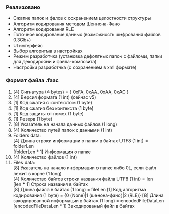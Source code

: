 ### Реализовано
- Сжатие папок и фалов с сохранением целостности структуры
- Алгоритм кодирования методом Шеннона-Фано
- Алгоритм кодирования RLE
- Поточное кодирование данных (возможность шифрования файлов 0.3Gb+)
- UI интерфейс
- Выбор алгоритма в настройках
- Режим разработчка (установка дефолтных папок с файломи, папки для декодирояни и файла-композита)
- Настройки разработчка (с сохранением в xml формате)

### Формат файла .faac
1. [4] Сигнатура (4 bytes) = { 0xFA, 0xAA, 0xAA, 0xAC }
2. [4] Версия формата (1 int) (сейчас v5)
3. [1] Код сжатия с контекстом (1 byte)
4. [1] Код сжатия без контекста (1 byte)
5. [1] Код защиты от помех (1 byte)
6. [1] Резерв (1 byte)
7. [8] Указатель на начала данных файлов (1 long)
8. [4] Количество путей папок с данными (1 int)
9.  Folders data:  
    [4] Длина строки информации о папки в байтах UTF8 (1 int) = folderLen  
    [folderLen * 1] Информация о папке
10. [4] Количество файлов (1 int)
11. Files data:  
    [8] Указатель на начало информации о папке либо 0L, если файл лежит в корне (1 long)  
    [4] Количество байтов строки названия файла UTF8 (1 int) = len  
    [len * 1] Строка названия в байтах  
    [8] Длина файла в байтах (1 long) = fileLen
    [1] Код алгоритма кодирования (1 byte) = {0 (None)|1 (шенона-фано)|2 (RLE)}
    [8] Длина закодированной информации в байтах (1 long) = encodedFileDataLen
    [encodedFileDataLen * 1] Закодированый файл в байтах
